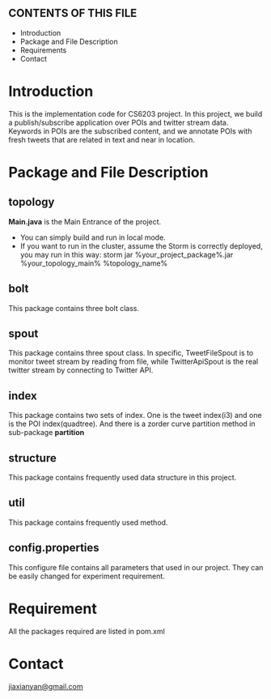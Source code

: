 CONTENTS OF THIS FILE
---------------------
   
 * Introduction
 * Package and File Description
 * Requirements
 * Contact
 
# Introduction
This is the implementation code for CS6203 project. 
In this project, we build a publish/subscribe application over POIs and twitter stream data. 
Keywords in POIs are the subscribed content, and we annotate POIs with fresh tweets that are related in text and near in location.

# Package and File Description
## topology
**Main.java** is the Main Entrance of the project. 
 * You can simply build and run in local mode.
 * If you want to run in the cluster, assume the Storm is correctly deployed, you may run in this way:
 storm jar %your_project_package%.jar %your_topology_main% %topology_name%

## bolt
This package contains three bolt class.

## spout
This package contains three spout class. 
In specific, TweetFileSpout is to monitor tweet stream by reading from file, 
while TwitterApiSpout is the real twitter stream by connecting to Twitter API.

## index
This package contains two sets of index. One is the tweet index(i3) and one is the POI index(quadtree).
And there is a zorder curve partition method in sub-package **partition**

## structure
This package contains frequently used data structure in this project.

## util
This package contains frequently used method.

## config.properties
This configure file contains all parameters that used in our project.
They can be easily changed for experiment requirement.

# Requirement
All the packages required are listed in pom.xml

# Contact
jiaxianyan@gmail.com

 
 